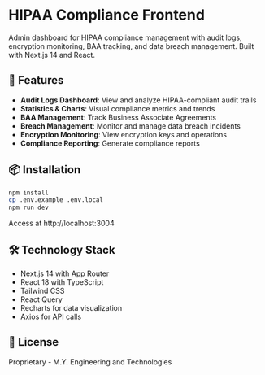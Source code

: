 # HIPAA Compliance Frontend

Admin dashboard for HIPAA compliance management with audit logs, encryption monitoring, BAA tracking, and data breach management. Built with Next.js 14 and React.

## 🚀 Features

- **Audit Logs Dashboard**: View and analyze HIPAA-compliant audit trails
- **Statistics & Charts**: Visual compliance metrics and trends
- **BAA Management**: Track Business Associate Agreements
- **Breach Management**: Monitor and manage data breach incidents
- **Encryption Monitoring**: View encryption keys and operations
- **Compliance Reporting**: Generate compliance reports

## 📦 Installation

```bash
npm install
cp .env.example .env.local
npm run dev
```

Access at http://localhost:3004

## 🛠 Technology Stack

- Next.js 14 with App Router
- React 18 with TypeScript
- Tailwind CSS
- React Query
- Recharts for data visualization
- Axios for API calls

## 📝 License

Proprietary - M.Y. Engineering and Technologies
